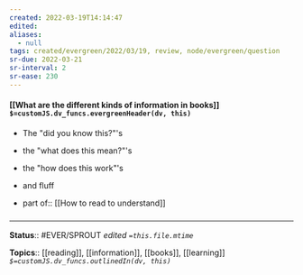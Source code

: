 ```yaml
---
created: 2022-03-19T14:14:47 
edited: 
aliases:
  - null
tags: created/evergreen/2022/03/19, review, node/evergreen/question
sr-due: 2022-03-21
sr-interval: 2
sr-ease: 230
---
```


#### [[What are the different kinds of information in books]] `$=customJS.dv_funcs.evergreenHeader(dv, this)`

- The "did you know this?"'s
- the "what does this mean?"'s
- the "how does this work"'s
- and fluff

- part of:: [[How to read to understand]]


### <hr class="footnote"/>

**Status**:: #EVER/SPROUT
*edited `=this.file.mtime`*

**Topics**:: [[reading]], [[information]], [[books]], [[learning]]
*`$=customJS.dv_funcs.outlinedIn(dv, this)`*

